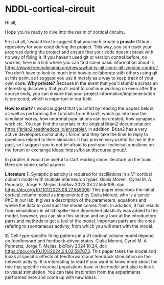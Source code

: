 # NDDL-cortical-circuit
Hi all,

Hope you're ready to dive into the realm of cortical circuits.

First of all, I would like to suggest that you each create a **private** Github repository for your code during the project. This way, you can track your progress during the project and ensure that your code doesn't break with no way of fixing it. If you haven't used git or version control before, no worries, here is a link where you can find some basic information about it: https://www.freecodecamp.org/news/what-is-git-learn-git-version-control/. You don't have to look to much into how to collaborate with others using git at this point, as I suggest you use it merely as a way to keep track of your own code. **Why private?** Because in the event that you'll stumble across an interesting discovery that you'll want to continue working on even after the course ends, you can ensure that your project information/implementation is protected, which is important in our field.

**How to start?** I would suggest that you start by reading the papers below, as well as performing the Tutorials from Brian2, which go into how the simulator works, how neuronal populations can be created, how synapses work etc. You can find the tutorials in the original Brian2 documentation: https://brian2.readthedocs.io/en/stable/. In addition, Brian2 has a very active developers community / forum and they take the time to reply to questions related to their simulator. It has proven very useful for me in the past, so I suggest you to not be afraid to post your technical questions on the forum or exchange ideas: https://brian.discourse.group/.

In parallel, it would be useful to start reading some literature on the topic. Here are some useful papers:

**Literature**
**1.**  Synaptic plasticity is required for oscillations in a V1 cortical column model with multiple interneuron types. Giulia Moreni, Cyriel M. A. Pennartz, Jorge F. Mejias.
bioRxiv 2023.08.27.555009; doi: https://doi.org/10.1101/2023.08.27.555009: This paper describes the initial cortical column model as implemented by Giulia Moreni, who is a senior PhD in our lab. It gives a description of the parameters, equations and where the data to construct the model comes from. In addition, it has results from simulations in which spike-time dependent plasticity was added to the model, however, you can skip this section and only look at the introductory parts and methods to get a feel of the model. Important parts are the ones refering to spontaneous activity, from which you will start with the model.

**2.** Cell-type-specific firing patterns in a V1 cortical column model depend on feedforward and feedback-driven states. Giulia Moreni, Cyriel M. A. Pennartz, Jorge F. Mejias. bioRxiv 2024.10.24, doi: https://doi.org/10.1101/2024.04.02.587673. This paper takes the model and looks at specific effects of feedforward and feedback stimulation on the network activity. It is interesting to read if you want to know more about the role that specific neuronal populations have in the model and also to link it to visual stimulation. You can take inspiration from the experiments performed here and come up with new ideas.




